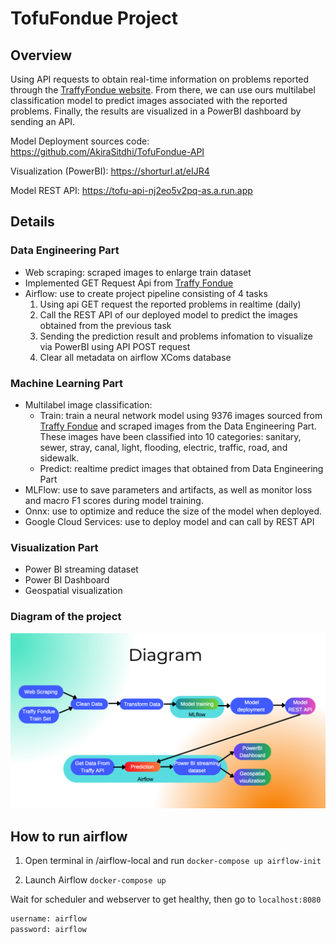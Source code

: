 # TofuFondue Project

## Overview
Using API requests to obtain real-time information on problems reported through the [TraffyFondue website](https://www.traffy.in.th/?page_id=4434). From there, we can use ours multilabel classification model to predict images associated with the reported problems. Finally, the results are visualized in a PowerBI dashboard by sending an API.

Model Deployment sources code: https://github.com/AkiraSitdhi/TofuFondue-API

Visualization (PowerBI): https://shorturl.at/eIJR4

Model REST API: https://tofu-api-nj2eo5v2pq-as.a.run.app

## Details
### Data Engineering Part
- Web scraping: scraped images to enlarge train dataset
- Implemented GET Request Api from [Traffy Fondue](https://www.traffy.in.th/?page_id=27351)
- Airflow: use to create project pipeline consisting of 4 tasks
  1. Using api GET request the reported problems in realtime (daily) 
  2. Call the REST API of our deployed model to predict the images obtained from the previous task
  3. Sending the prediction result and problems infomation to visualize via PowerBI using API POST request
  4. Clear all metadata on airflow XComs database

### Machine Learning Part
- Multilabel image classification: 
  - Train: train a neural network model using 9376 images sourced from [Traffy Fondue](https://www.traffy.in.th/?page_id=27351) and scraped images from the Data Engineering Part. These images have been classified into 10 categories: sanitary, sewer, stray, canal, light, flooding, electric, traffic, road, and sidewalk.
  - Predict: realtime predict images that obtained from Data Engineering Part
- MLFlow: use to save parameters and artifacts, as well as monitor loss and macro F1 scores during model training.
- Onnx: use to optimize and reduce the size of the model when deployed.
- Google Cloud Services: use to deploy model and can call by REST API

### Visualization Part
- Power BI streaming dataset
- Power BI Dashboard
- Geospatial visualization

### Diagram of the project
![alt_text](Project_diagram.png)

## How to run airflow
1. Open terminal in /airflow-local and run `docker-compose up airflow-init`

2. Launch Airflow `docker-compose up`

Wait for scheduler and webserver to get healthy, then go to `localhost:8080` 

```python
username: airflow
password: airflow
```
